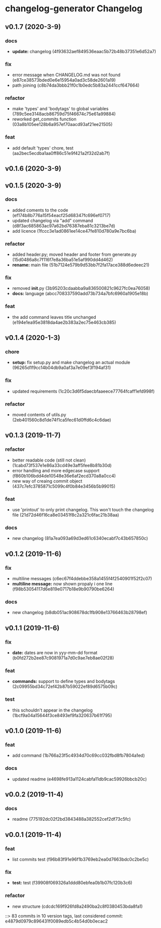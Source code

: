 # changelog-generator Changelog


## v0.1.7 (2020-3-9)

### docs
* **update:** changelog (4f93632aef849536eaac5b72b48b37351e6d52a7)

### fix
* error message when CHANGELOG.md was not found (e87ce38573bded0e6e15954a0ad3c58de2601a19)
* path joining (c8b74da3bbb21f0c1b0edc5b83a2441ccf647664)

### refactor
* make 'types' and 'bodytags' to global variables (789c5ee3148acb86759d75f46674c75e61a99884)
* reworked get_commits function (03a8b105ee128b6a957ef70aacd93af21ee21505)

### feat
* add default 'types' chore, test (aa2bec5ecdba1aa0ff86c51e9f421a2f32d2ab7f)


## v0.1.6 (2020-3-9)


## v0.1.5 (2020-3-9)

### docs
* added coments to the code (ef174b8b776a15f54eacf25d68347fc696ef0717)
* updated changelog via "add" command (d8f3ac685863ac97a62bd76387eba81c3213be7d)
* add licence (1fccc3e1ad0861ee14ce47fe810d780a9e7bc6ba)

### refactor
* added header.py; moved header and footer from generate.py (15d0486a8c7f116f7e8a36ba51e5af990dd4d462)
* **rename:** main file (51b7124e579b9d53bb7f2fa17ace388d6edeec21)

### fix
* removed __init__.py (3b95203cdaabba9a836500821c9627fc0ea76058)
* **docs:** language (abcc708337590add73b734a7bfc6960a1905e18b)

### feat
* the add command leaves title unchanged (e194e1ea95e3818da4ae2b383a2ec75e463cb385)


## v0.1.4 (2020-1-3)

### chore
* **setup:** fix setup.py and make changelog an actual module (96265d1f9cc14b04db9a0af3a7e09ef3f194af31)

### fix
* updated requirements (1c20c3d6f5daecbfaaeece77764fcaff1efd998f)

### refactor
* moved contents of utils.py (2eb401560c8d1de74f1ca5fec61d0ffd6c4c6dae)


## v0.1.3 (2019-11-7)

### refactor
* better readable code (still not clean) (1cabd73f537e1e86a33cd49e3aff5fee8b81b30d)
* error handling and more edgecase support (f860b106bdd4de10548e36e6af2ecd370a8a0cc4)
* new way of creaing commit object (437c7efc3785871c5099c4f0b84e3456b5b99015)

### feat
* use 'printout' to only print changelog. This won't touch the changelog file (21d72d46f16ca8e03451f8c2a321c6fac21b38aa)

### docs
* new changelog (81a7ea093a69d3ed61c6340ecabf7c43b657850c)


## v0.1.2 (2019-11-6)

### fix
* multiline messages (c6ec67f4ddebbe358a1455f4f2540901f52f2c07)
* **multiline message:** now shown propaly i one line (f98b53054117d6e819e0717b18e9b90790be6264)

### docs
* new changelog (b8db051ac908678dc1fb908e13766463b28798ef)


## v0.1.1 (2019-11-6)

### fix
* **date:** dates are now in yyy-mm-dd format (b0fd272b2ee87c9081971a7d0c9ae7eb8ae02f28)

### feat
* **commands:** support to define types and bodytags (2c09955bd34c72ef42b87b59022ef89d6575b09c)

### test
* this schouldn't appear in the changelog (1bcf9a04a15644f3ce8493ef9fa320637b61f795)


## v0.1.0 (2019-11-6)

### feat
* add command (1b766a23f5c4934d70c69cc032fbd8fb7804a1ed)

### docs
* updated readme (e4698fe913a1124cabfa11db9cac59926bbcb20c)


## v0.0.2 (2019-11-4)

### docs
* readme (775192dc02f2bd3843488a382552cef2df73c5fc)


## v0.0.1 (2019-11-4)

### feat
* list commits test (f96b83f91e96f1b3769eb2ea0d7663bdc0c2be5c)

### fix
* **test:** test (f39908f069326a1ddd80ebfea0b1b07fc120b3c6)

### refactor
* new structure (cdcdc169f926fd8a2490ba2c8f0380453bda8fa1)


::> 83 commits in 10 version tags, last considered commit: e4879d0979c896431f0089edb5c4b54d0b0ecac2
